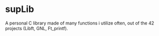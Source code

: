 # supLib
A personal C library made of many functions i utilize often, out of the 42 projects (Libft, GNL, Ft_printf).
